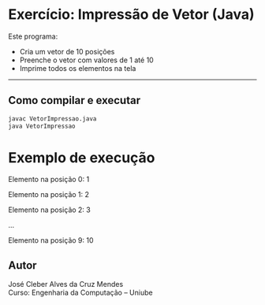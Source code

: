 # Exercício: Impressão de Vetor (Java)

Este programa:

- Cria um vetor de 10 posições
- Preenche o vetor com valores de 1 até 10
- Imprime todos os elementos na tela

---

## Como compilar e executar

```bash
javac VetorImpressao.java
java VetorImpressao
```

# Exemplo de execução

Elemento na posição 0: 1

Elemento na posição 1: 2

Elemento na posição 2: 3

...

Elemento na posição 9: 10

## Autor
José Cleber Alves da Cruz Mendes  
Curso: Engenharia da Computação – Uniube
